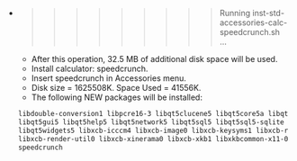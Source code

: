 * >>>>>>>>> Running inst-std-accessories-calc-speedcrunch.sh ...
  * After this operation, 32.5 MB of additional disk space will be used.
  * Install calculator: speedcrunch.
  * Insert speedcrunch in Accessories menu.
  * Disk size = 1625508K. Space Used = 41556K.
  * The following NEW packages will be installed:
  ```bash
  libdouble-conversion1 libpcre16-3 libqt5clucene5 libqt5core5a libqt5dbus5
  libqt5gui5 libqt5help5 libqt5network5 libqt5sql5 libqt5sql5-sqlite
  libqt5widgets5 libxcb-icccm4 libxcb-image0 libxcb-keysyms1 libxcb-randr0
  libxcb-render-util0 libxcb-xinerama0 libxcb-xkb1 libxkbcommon-x11-0
  speedcrunch
  ```
